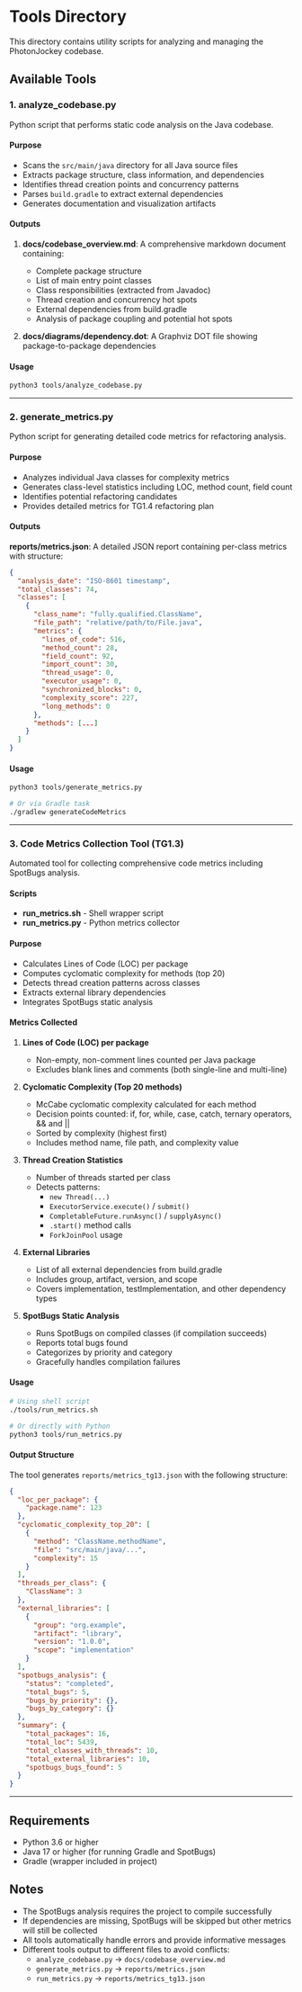 # Tools Directory

This directory contains utility scripts for analyzing and managing the PhotonJockey codebase.

## Available Tools

### 1. analyze_codebase.py

Python script that performs static code analysis on the Java codebase.

#### Purpose

- Scans the `src/main/java` directory for all Java source files
- Extracts package structure, class information, and dependencies
- Identifies thread creation points and concurrency patterns
- Parses `build.gradle` to extract external dependencies
- Generates documentation and visualization artifacts

#### Outputs

1. **docs/codebase_overview.md**: A comprehensive markdown document containing:
   - Complete package structure
   - List of main entry point classes
   - Class responsibilities (extracted from Javadoc)
   - Thread creation and concurrency hot spots
   - External dependencies from build.gradle
   - Analysis of package coupling and potential hot spots

2. **docs/diagrams/dependency.dot**: A Graphviz DOT file showing package-to-package dependencies

#### Usage

```bash
python3 tools/analyze_codebase.py
```

---

### 2. generate_metrics.py

Python script for generating detailed code metrics for refactoring analysis.

#### Purpose

- Analyzes individual Java classes for complexity metrics
- Generates class-level statistics including LOC, method count, field count
- Identifies potential refactoring candidates
- Provides detailed metrics for TG1.4 refactoring plan

#### Outputs

**reports/metrics.json**: A detailed JSON report containing per-class metrics with structure:
```json
{
  "analysis_date": "ISO-8601 timestamp",
  "total_classes": 74,
  "classes": [
    {
      "class_name": "fully.qualified.ClassName",
      "file_path": "relative/path/to/File.java",
      "metrics": {
        "lines_of_code": 516,
        "method_count": 28,
        "field_count": 92,
        "import_count": 30,
        "thread_usage": 0,
        "executor_usage": 0,
        "synchronized_blocks": 0,
        "complexity_score": 227,
        "long_methods": 0
      },
      "methods": [...]
    }
  ]
}
```

#### Usage

```bash
python3 tools/generate_metrics.py

# Or via Gradle task
./gradlew generateCodeMetrics
```

---

### 3. Code Metrics Collection Tool (TG1.3)

Automated tool for collecting comprehensive code metrics including SpotBugs analysis.

#### Scripts

- **run_metrics.sh** - Shell wrapper script
- **run_metrics.py** - Python metrics collector

#### Purpose

- Calculates Lines of Code (LOC) per package
- Computes cyclomatic complexity for methods (top 20)
- Detects thread creation patterns across classes
- Extracts external library dependencies
- Integrates SpotBugs static analysis

#### Metrics Collected

1. **Lines of Code (LOC) per package**
   - Non-empty, non-comment lines counted per Java package
   - Excludes blank lines and comments (both single-line and multi-line)

2. **Cyclomatic Complexity (Top 20 methods)**
   - McCabe cyclomatic complexity calculated for each method
   - Decision points counted: if, for, while, case, catch, ternary operators, && and ||
   - Sorted by complexity (highest first)
   - Includes method name, file path, and complexity value

3. **Thread Creation Statistics**
   - Number of threads started per class
   - Detects patterns:
     - `new Thread(...)`
     - `ExecutorService.execute()` / `submit()`
     - `CompletableFuture.runAsync()` / `supplyAsync()`
     - `.start()` method calls
     - `ForkJoinPool` usage

4. **External Libraries**
   - List of all external dependencies from build.gradle
   - Includes group, artifact, version, and scope
   - Covers implementation, testImplementation, and other dependency types

5. **SpotBugs Static Analysis**
   - Runs SpotBugs on compiled classes (if compilation succeeds)
   - Reports total bugs found
   - Categorizes by priority and category
   - Gracefully handles compilation failures

#### Usage

```bash
# Using shell script
./tools/run_metrics.sh

# Or directly with Python
python3 tools/run_metrics.py
```

#### Output Structure

The tool generates `reports/metrics_tg13.json` with the following structure:

```json
{
  "loc_per_package": {
    "package.name": 123
  },
  "cyclomatic_complexity_top_20": [
    {
      "method": "ClassName.methodName",
      "file": "src/main/java/...",
      "complexity": 15
    }
  ],
  "threads_per_class": {
    "ClassName": 3
  },
  "external_libraries": [
    {
      "group": "org.example",
      "artifact": "library",
      "version": "1.0.0",
      "scope": "implementation"
    }
  ],
  "spotbugs_analysis": {
    "status": "completed",
    "total_bugs": 5,
    "bugs_by_priority": {},
    "bugs_by_category": {}
  },
  "summary": {
    "total_packages": 16,
    "total_loc": 5439,
    "total_classes_with_threads": 10,
    "total_external_libraries": 10,
    "spotbugs_bugs_found": 5
  }
}
```

---

## Requirements

- Python 3.6 or higher
- Java 17 or higher (for running Gradle and SpotBugs)
- Gradle (wrapper included in project)

## Notes

- The SpotBugs analysis requires the project to compile successfully
- If dependencies are missing, SpotBugs will be skipped but other metrics will still be collected
- All tools automatically handle errors and provide informative messages
- Different tools output to different files to avoid conflicts:
  - `analyze_codebase.py` → `docs/codebase_overview.md`
  - `generate_metrics.py` → `reports/metrics.json`
  - `run_metrics.py` → `reports/metrics_tg13.json`
